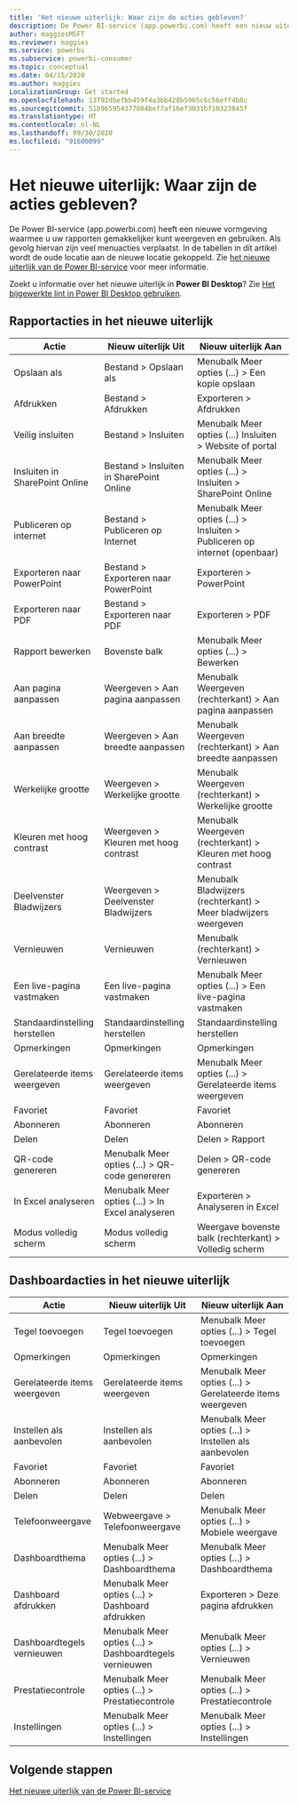 ```yaml
---
title: 'Het nieuwe uiterlijk: Waar zijn de acties gebleven?'
description: De Power BI-service (app.powerbi.com) heeft een nieuw uiterlijk en veel acties zijn verplaatst. Dit artikel bevat tabellen met een overzicht van de oude en de nieuwe locaties.
author: maggiesMSFT
ms.reviewer: maggies
ms.service: powerbi
ms.subservice: powerbi-consumer
ms.topic: conceptual
ms.date: 04/15/2020
ms.author: maggies
LocalizationGroup: Get started
ms.openlocfilehash: 13792dbefbb459f4a3bb428b5965c6c56eff4b8c
ms.sourcegitcommit: 51b965954377884bef7af16ef3031bf10323845f
ms.translationtype: HT
ms.contentlocale: nl-NL
ms.lasthandoff: 09/30/2020
ms.locfileid: "91600099"
---
```

# <a name="the-new-look-where-did-the-actions-go"></a>Het nieuwe uiterlijk: Waar zijn de acties gebleven?

De Power BI-service (app.powerbi.com) heeft een nieuwe vormgeving waarmee u uw rapporten gemakkelijker kunt weergeven en gebruiken. Als gevolg hiervan zijn veel menuacties verplaatst. In de tabellen in dit artikel wordt de oude locatie aan de nieuwe locatie gekoppeld. Zie [het nieuwe uiterlijk van de Power BI-service](service-new-look.md) voor meer informatie.

Zoekt u informatie over het nieuwe uiterlijk in **Power BI Desktop**? Zie [Het bijgewerkte lint in Power BI Desktop gebruiken](../create-reports/desktop-ribbon.md).

## <a name="report-actions-in-the-new-look"></a>Rapportacties in het nieuwe uiterlijk

|Actie  |Nieuw uiterlijk Uit  |Nieuw uiterlijk Aan  |
|---------|---------|---------|
| Opslaan als | Bestand > Opslaan als  | Menubalk Meer opties (...) > Een kopie opslaan |
| Afdrukken | Bestand > Afdrukken | Exporteren > Afdrukken |
| Veilig insluiten | Bestand > Insluiten | Menubalk Meer opties (...) Insluiten > Website of portal |
| Insluiten in SharePoint Online | Bestand > Insluiten in SharePoint Online | Menubalk Meer opties (...) > Insluiten > SharePoint Online |
| Publiceren op internet | Bestand > Publiceren op Internet | Menubalk Meer opties (...) > Insluiten > Publiceren op internet (openbaar) |
| Exporteren naar PowerPoint | Bestand > Exporteren naar PowerPoint | Exporteren > PowerPoint |
| Exporteren naar PDF | Bestand > Exporteren naar PDF | Exporteren > PDF |
|Rapport bewerken  | Bovenste balk   | Menubalk Meer opties (...) > Bewerken |
| Aan pagina aanpassen | Weergeven > Aan pagina aanpassen | Menubalk Weergeven (rechterkant) > Aan pagina aanpassen |
| Aan breedte aanpassen | Weergeven > Aan breedte aanpassen | Menubalk Weergeven (rechterkant) > Aan breedte aanpassen |
| Werkelijke grootte | Weergeven > Werkelijke grootte | Menubalk Weergeven (rechterkant) > Werkelijke grootte |
| Kleuren met hoog contrast | Weergeven > Kleuren met hoog contrast | Menubalk Weergeven (rechterkant) > Kleuren met hoog contrast |
| Deelvenster Bladwijzers | Weergeven > Deelvenster Bladwijzers |  Menubalk Bladwijzers (rechterkant) > Meer bladwijzers weergeven |
| Vernieuwen | Vernieuwen | Menubalk (rechterkant) > Vernieuwen |
| Een live-pagina vastmaken | Een live-pagina vastmaken | Menubalk Meer opties (...) > Een live-pagina vastmaken |
| Standaardinstelling herstellen | Standaardinstelling herstellen | Standaardinstelling herstellen |
| Opmerkingen | Opmerkingen | Opmerkingen |
| Gerelateerde items weergeven | Gerelateerde items weergeven | Menubalk Meer opties (...) > Gerelateerde items weergeven |
| Favoriet | Favoriet | Favoriet |
| Abonneren | Abonneren |Abonneren |
| Delen | Delen | Delen > Rapport |
| QR-code genereren | Menubalk Meer opties (...) > QR-code genereren | Delen > QR-code genereren |
| In Excel analyseren | Menubalk Meer opties (...) > In Excel analyseren | Exporteren > Analyseren in Excel |
| Modus volledig scherm | Modus volledig scherm | Weergave bovenste balk (rechterkant) > Volledig scherm |

## <a name="dashboard-actions-in-the-new-look"></a>Dashboardacties in het nieuwe uiterlijk

|Actie  |Nieuw uiterlijk Uit  |Nieuw uiterlijk Aan  |
|---------|---------|---------|
| Tegel toevoegen | Tegel toevoegen | Menubalk Meer opties (...) > Tegel toevoegen |
| Opmerkingen | Opmerkingen | Opmerkingen |
| Gerelateerde items weergeven | Gerelateerde items weergeven | Menubalk Meer opties (...) > Gerelateerde items weergeven |
| Instellen als aanbevolen | Instellen als aanbevolen| Menubalk Meer opties (...) > Instellen als aanbevolen|
| Favoriet | Favoriet | Favoriet |
| Abonneren | Abonneren |Abonneren |
| Delen | Delen | Delen |
| Telefoonweergave | Webweergave > Telefoonweergave | Menubalk Meer opties (...) > Mobiele weergave |
| Dashboardthema | Menubalk Meer opties (...) > Dashboardthema | Menubalk Meer opties (...) > Dashboardthema |
| Dashboard afdrukken | Menubalk Meer opties (...) > Dashboard afdrukken | Exporteren > Deze pagina afdrukken |
| Dashboardtegels vernieuwen | Menubalk Meer opties (...) > Dashboardtegels vernieuwen | Menubalk Meer opties (...) > Vernieuwen |
| Prestatiecontrole | Menubalk Meer opties (...) > Prestatiecontrole | Menubalk Meer opties (...) > Prestatiecontrole |
| Instellingen | Menubalk Meer opties (...) > Instellingen | Menubalk Meer opties (...) > Instellingen |

## <a name="next-steps"></a>Volgende stappen

[Het nieuwe uiterlijk van de Power BI-service](service-new-look.md)
